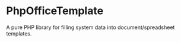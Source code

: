 # PhpOfficeTemplate
A pure PHP library for filling system data into document/spreadsheet templates.
